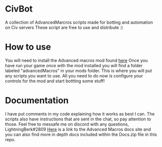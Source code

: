 # CivBot
A collection of AdvancedMarcros scripts made for botting and automation on Civ servers
These script are free to use and distribute :)
# How to use
You will need to install the Advanced macros mod found [here](https://www.curseforge.com/minecraft/mc-mods/advanced-macros/files/all)
Once you have run your game once with the mod installed you will find a folder labeled "advancedMacros" in your mods folder. This is where you will put any scripts you want to use. All you need to do now is configure your controls for the mod and start bottting some stuff!
# Documentation
I have put comments in my code explaining how it works as best I can. The scripts also have instructions that are sent in the chat, so pay attention to those. Feel free to messafe me on discord with any questions, LightningBerk#2809
[Here](https://advancedmacros.github.io/docs/reference/functions/) is a link to the Advanced Macros docs site and you can also find more in depth docs included within the Docs.zip file in this repo.
